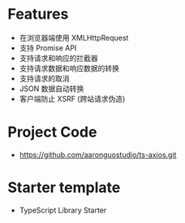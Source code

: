 # Features
- 在浏览器端使用 XMLHttpRequest
- 支持 Promise API
- 支持请求和响应的拦截器
- 支持请求数据和响应数据的转换
- 支持请求的取消
- JSON 数据自动转换
- 客户端防止 XSRF (跨站请求伪造)

# Project Code
- https://github.com/aaronguostudio/ts-axios.git

# Starter template
- TypeScript Library Starter